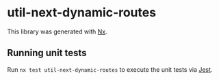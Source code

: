 # util-next-dynamic-routes

This library was generated with [Nx](https://nx.dev).

## Running unit tests

Run `nx test util-next-dynamic-routes` to execute the unit tests via [Jest](https://jestjs.io).
